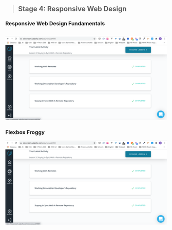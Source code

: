 >## Stage 4: Responsive Web Design
### Responsive Web Design Fundamentals
![](/images/collaboration.png)
---
### Flexbox Froggy
![](/images/collaboration.png)